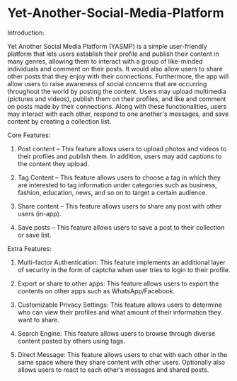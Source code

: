 # Yet-Another-Social-Media-Platform
Introduction:

Yet Another Social Media Platform (YASMP) is a simple user-friendly platform that lets users establish their profile and publish their content in many genres, allowing them to interact with a group of like-minded individuals and comment on their posts. It would also allow users to share other posts that they enjoy with their connections. Furthermore, the app will allow users to raise awareness of social concerns that are occurring throughout the world by posting the content. Users may upload multimedia (pictures and videos), publish them on their profiles, and like and comment on posts made by their connections. Along with these functionalities, users may interact with each other, respond to one another's messages, and save content by creating a collection list.

Core Features:

1. Post content – This feature allows users to upload photos and videos to their profiles and publish them. In addition, users may add captions to the content they upload.

2. Tag Content – This feature allows users to choose a tag in which they are interested to tag information under categories such as business, fashion, education, news, and so on to target a certain audience.

3. Share content – This feature allows users to share any post with other users (in-app).

4. Save posts – This feature allows users to save a post to their collection or save list.

Extra Features:

1. Multi-factor Authentication: This feature implements an additional layer of security in the form of captcha when user tries to login to their profile.

2. Export or share to other apps: This feature allows users to export the contents on other apps such as WhatsApp/Facebook.

3. Customizable Privacy Settings: This feature allows users to determine who can view their profiles and what amount of their information they want to share.

4. Search Engine: This feature allows users to browse through diverse content posted by others using tags.

5. Direct Message: This feature allows users to chat with each other in the same space where they share content with other users. Optionally also allows users to react to each other’s messages and shared posts.
